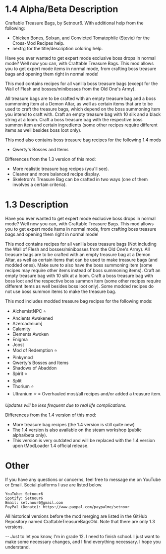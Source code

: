 # 1.4 Alpha/Beta Description

Craftable Treasure Bags, by Setnour6.
With additional help from the following:
- Chicken Bones, Solxan, and Convicted Tomatophile (Stevie) for the Cross-Mod Recipes help.
- nextrg for the title/description coloring help.

Have you ever wanted to get expert mode exclusive boss drops in normal mode? Well now you can, with Craftable Treasure Bags. This mod allows you to get expert mode items in normal mode, from crafting boss treasure bags and opening them right in normal mode!

This mod contains recipes for all vanilla boss treasure bags (except for the Wall of Flesh and bosses/minibosses from the Old One's Army).

All treasure bags are to be crafted with an empty treasure bag and a boss summoning item at a Demon Altar, as well as certain items that are to be used to craft the treasure bags, which depend on the boss summoning item you intend to craft with.
Craft an empty treasure bag with 10 silk and a black string at a loom.
Craft a boss treasure bag with the respective boss summon item and certain ingredients (some other recipes require different items as well besides boss loot only).

This mod also contains boss treasure bag recipes for the following 1.4 mods
- Qwerty's Bosses and Items

Differences from the 1.3 version of this mod:
- More realistic treasure bag recipes (you'll see).
- Cleaner and more balanced recipe display.
- Skeletron's Treasure Bag can be crafted in two ways (one of them involves a certain criteria).

# 1.3 Description

Have you ever wanted to get expert mode exclusive boss drops in normal mode? Well now you can, with Craftable Treasure Bags. This mod allows you to get expert mode items in normal mode, from crafting boss treasure bags and opening them right in normal mode!

This mod contains recipes for all vanilla boss treasure bags (Not including the Wall of Flesh and bosses/minibosses from the Old One's Army).
All treasure bags are to be crafted with an empty treasure bag at a Demon Altar, as well as certain items that can be used to make treasure bags (and modded ones). Make sure to also have the boss summoning item (some recipes may require other items instead of boss summoning items).
Craft an empty treasure bag with 10 silk at a loom.
Craft a boss treasure bag with boss loot and the respective boss summon item (some other recipes require different items as well besides boss loot only).
Some modded recipes do not use boss summon items to make the treasure bag.

This mod includes modded treasure bag recipes for the following mods:
- AlchemistNPC ⭐
- Ancients Awakened
- Azercadmium]
- Calamity
- Elements Awoken
- Enigma
- Joost
- Mod of Redemption ⭐
- Pinkymod
- Qwerty's Bosses and Items
- Shadows of Abaddon
- Spirit ⭐
- Split
- Thorium ⭐
- Ultranium
⭐ = Overhauled most/all recipes and/or added a treasure item.

*Updates will be less frequent due to real life complications.*

Differences from the 1.4 version of this mod:
- More treasure bag recipes (the 1.4 version is still quite new)
- The 1.4 version is also available on the steam workshop (public alpha/beta only).
- This version is very outdated and will be replaced with the 1.4 version upon tModLoader 1.4 official release.

# Other

If you have any questions or concerns, feel free to message me on YouTube or Email. Social platforms I use are listed below.
~~~~~~
YouTube: Setnour6
Spotify: Setnour6
Email: set.nour6@gmail.com
PayPal (Donate): https://www.paypal.com/paypalme/setnour
~~~~~~

All historical versions before the mod merging are listed in the GitHub Repository named CraftableTreasureBagsOld. Note that there are only 1.3 versions.

-- Just to let you know, I'm in grade 12. I need to finish school. I just want to make some necessary changes, and I find everything necessary. I hope you understand.
